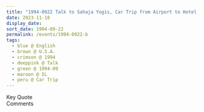 ```yaml
---
title: "1994-0922 Talk to Sahaja Yogis, Car Trip from Airport to Hotel, Chicago Area, IL, U.S.A."
date: 2023-11-18
display_date: 
sort_date: 1994-09-22
permalink: /events/1994-0922-b
tags:
  - blue @ English
  - brown @ U.S.A.
  - crimson @ 1994
  - deeppink @ Talk
  - green @ 1994-09
  - maroon @ IL
  - peru @ Car Trip
---
```


<wave-list>
  <list-title color="green" width="75">Key Quote</list-title>
  <list-item color="BlanchedAlmond"  width="200"></list-item>
  <list-item color="Lavender"></list-item>
  <list-item color="BlanchedAlmond"></list-item>
</wave-list>

<br>

<wave-list>
  <list-title color="green" width="75">Comments</list-title>
  <list-item color="BlanchedAlmond"  width="200"></list-item>
  <list-item color="Lavender"></list-item>
  <list-item color="BlanchedAlmond"></list-item>
</wave-list>
